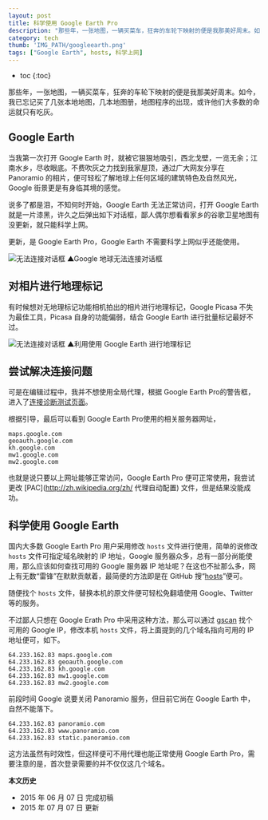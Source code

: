 ```yaml
---
layout: post
title: 科学使用 Google Earth Pro
description: "那些年，一张地图，一辆买菜车，狂奔的车轮下映射的便是我那美好周末。如今，我已忘记买了几张本地地图，几本地图册，地图程序的出现，或许他们大多数的命运就只有吃灰。"
category: tech
thumb: 'IMG_PATH/googleearth.png'
tags: ["Google Earth", hosts, 科学上网]
---
```


* toc
{:toc}

那些年，一张地图，一辆买菜车，狂奔的车轮下映射的便是我那美好周末。如今，我已忘记买了几张本地地图，几本地图册，地图程序的出现，或许他们大多数的命运就只有吃灰。

## Google Earth

当我第一次打开 Google Earth 时，就被它狠狠地吸引，西北戈壁，一览无余；江南水乡，尽收眼底。不费吹灰之力找到我家屋顶，通过广大网友分享在 Panoramio 的相片，便可轻松了解地球上任何区域的建筑特色及自然风光，Google 街景更是有身临其境的感觉。

说多了都是泪，不知何时开始，Google Earth 无法正常访问，打开 Google Earth 就是一片漆黑，许久之后弹出如下对话框，鄙人偶尔想看看家乡的谷歌卫星地图有没更新，就只能科学上网。

更新，是 Google Earth Pro，Google Earth 不需要科学上网似乎还能使用。

![无法连接对话框]({{site.IMG_PATH}}/google-earth-hosts-01.png)
▲Google 地球无法连接对话框

## 对相片进行地理标记

有时候想对无地理标记功能相机拍出的相片进行地理标记，Google Picasa 不失为最佳工具，Picasa 自身的功能偏弱，结合 Google Earth 进行批量标记最好不过。

![无法连接对话框]({{site.IMG_PATH}}/google-earth-hosts-02.png)
▲利用使用 Google Earth 进行地理标记

## 尝试解决连接问题

可是在编辑过程中，我并不想使用全局代理，根据 Google Earth Pro的警告框，进入了[连接诊断测试页面](https://support.google.com/earth/troubleshooter/3058364)。

根据引导，最后可以看到 Google Earth Pro使用的相关服务器网址，

    maps.google.com
    geoauth.google.com
    kh.google.com
    mw1.google.com
    mw2.google.com

也就是说只要以上网址能够正常访问，Google Earth Pro 便可正常使用，我尝试更改 [PAC](http://zh.wikipedia.org/zh/ 代理自动配置) 文件，但是结果没能成功。

## 科学使用 Google Earth

国内大多数 Google Earth Pro 用户采用修改 `hosts` 文件进行使用，简单的说修改 `hosts` 文件可指定域名映射的 IP 地址，Google 服务器众多，总有一部分尚能使用，那么应该如何查找可用的 Google 服务器 IP 地址呢？在这也不扯那么多，网上有无数“雷锋”在默默贡献着，最简便的方法即是在 GitHub 搜“[hosts](https://github.com/search?q=hosts)”便可。

随便找个 `hosts` 文件，替换本机的原文件便可轻松免翻墙使用 Google、Twitter 等的服务。

不过鄙人只想在 Google Erath Pro 中采用这种方法，那么可以通过 [gscan](https://github.com/yinqiwen/gscan) 找个可用的 Google IP，修改本机 `hosts` 文件，将上面提到的几个域名指向可用的 IP 地址便可，如下。

    64.233.162.83 maps.google.com
    64.233.162.83 geoauth.google.com
    64.233.162.83 kh.google.com
    64.233.162.83 mw1.google.com
    64.233.162.83 mw2.google.com

前段时间 Google 说要关闭 Panoramio 服务，但目前它尚在 Google Earth 中，自然不能落下。

    64.233.162.83 panoramio.com
    64.233.162.83 www.panoramio.com
    64.233.162.83 static.panoramio.com

这方法虽然有时效性，但这样便可不用代理也能正常使用 Google Earth Pro，需要注意的是，首次登录需要的并不仅仅这几个域名。

**本文历史**

* 2015 年 06 月 07 日 完成初稿
* 2015 年 07 月 07 日 更新
